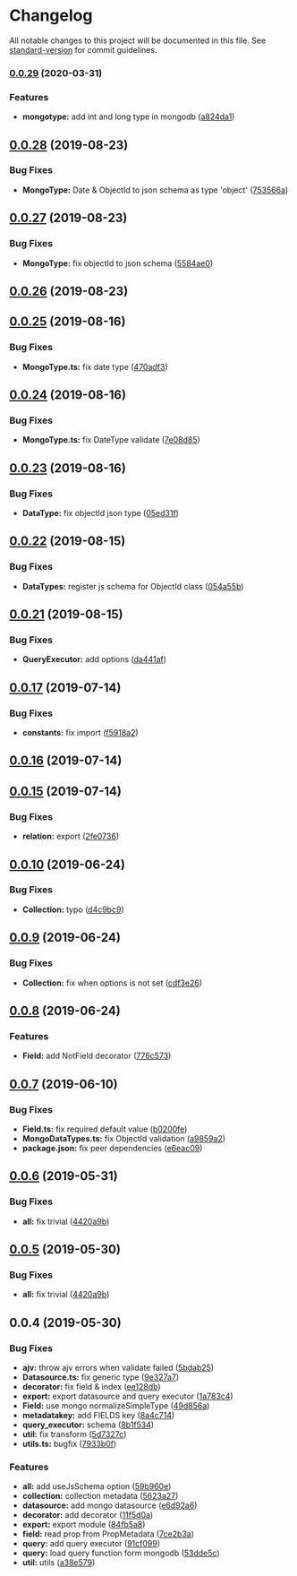 # Changelog

All notable changes to this project will be documented in this file. See [standard-version](https://github.com/conventional-changelog/standard-version) for commit guidelines.

### [0.0.29](https://github.com/vcwen/luren-mongo/compare/v0.0.28...v0.0.29) (2020-03-31)


### Features

* **mongotype:** add int and long type in mongodb ([a824da1](https://github.com/vcwen/luren-mongo/commit/a824da17981627a9351c7ce6b8cb8f4ce42c390c))

<a name="0.0.28"></a>
## [0.0.28](https://github.com/vcwen/luren-mongo/compare/v0.0.27...v0.0.28) (2019-08-23)


### Bug Fixes

* **MongoType:** Date & ObjectId to json schema as type 'object' ([753566a](https://github.com/vcwen/luren-mongo/commit/753566a))



<a name="0.0.27"></a>
## [0.0.27](https://github.com/vcwen/luren-mongo/compare/v0.0.26...v0.0.27) (2019-08-23)


### Bug Fixes

* **MongoType:** fix objectId to json schema ([5584ae0](https://github.com/vcwen/luren-mongo/commit/5584ae0))



<a name="0.0.26"></a>
## [0.0.26](https://github.com/vcwen/luren-mongo/compare/v0.0.25...v0.0.26) (2019-08-23)



<a name="0.0.25"></a>
## [0.0.25](https://github.com/vcwen/luren-mongo/compare/v0.0.24...v0.0.25) (2019-08-16)


### Bug Fixes

* **MongoType.ts:** fix date type ([470adf3](https://github.com/vcwen/luren-mongo/commit/470adf3))



<a name="0.0.24"></a>
## [0.0.24](https://github.com/vcwen/luren-mongo/compare/v0.0.23...v0.0.24) (2019-08-16)


### Bug Fixes

* **MongoType.ts:** fix DateType validate ([7e08d85](https://github.com/vcwen/luren-mongo/commit/7e08d85))



<a name="0.0.23"></a>
## [0.0.23](https://github.com/vcwen/luren-mongo/compare/v0.0.22...v0.0.23) (2019-08-16)


### Bug Fixes

* **DataType:** fix objectId json type ([05ed31f](https://github.com/vcwen/luren-mongo/commit/05ed31f))



<a name="0.0.22"></a>
## [0.0.22](https://github.com/vcwen/luren-mongo/compare/v0.0.21...v0.0.22) (2019-08-15)


### Bug Fixes

* **DataTypes:** register js schema for ObjectId class ([054a55b](https://github.com/vcwen/luren-mongo/commit/054a55b))



<a name="0.0.21"></a>
## [0.0.21](https://github.com/vcwen/luren-mongo/compare/v0.0.20...v0.0.21) (2019-08-15)


### Bug Fixes

* **QueryExecutor:** add options ([da441af](https://github.com/vcwen/luren-mongo/commit/da441af))



<a name="0.0.17"></a>
## [0.0.17](https://github.com/vcwen/luren-mongo/compare/v0.0.16...v0.0.17) (2019-07-14)


### Bug Fixes

* **constants:** fix import ([f5918a2](https://github.com/vcwen/luren-mongo/commit/f5918a2))



<a name="0.0.16"></a>
## [0.0.16](https://github.com/vcwen/luren-mongo/compare/v0.0.15...v0.0.16) (2019-07-14)



<a name="0.0.15"></a>
## [0.0.15](https://github.com/vcwen/luren-mongo/compare/v0.0.13...v0.0.15) (2019-07-14)


### Bug Fixes

* **relation:** export ([2fe0736](https://github.com/vcwen/luren-mongo/commit/2fe0736))



<a name="0.0.10"></a>
## [0.0.10](https://github.com/vcwen/luren-mongo/compare/v0.0.9...v0.0.10) (2019-06-24)


### Bug Fixes

* **Collection:** typo ([d4c9bc9](https://github.com/vcwen/luren-mongo/commit/d4c9bc9))



<a name="0.0.9"></a>
## [0.0.9](https://github.com/vcwen/luren-mongo/compare/v0.0.8...v0.0.9) (2019-06-24)


### Bug Fixes

* **Collection:** fix when options is not set ([cdf3e26](https://github.com/vcwen/luren-mongo/commit/cdf3e26))



<a name="0.0.8"></a>
## [0.0.8](https://github.com/vcwen/luren-mongo/compare/v0.0.7...v0.0.8) (2019-06-24)


### Features

* **Field:** add NotField decorator ([776c573](https://github.com/vcwen/luren-mongo/commit/776c573))



<a name="0.0.7"></a>
## [0.0.7](https://github.com/vcwen/luren-mongo/compare/v0.0.6...v0.0.7) (2019-06-10)


### Bug Fixes

* **Field.ts:** fix required default value ([b0200fe](https://github.com/vcwen/luren-mongo/commit/b0200fe))
* **MongoDataTypes.ts:** fix ObjectId validation ([a9859a2](https://github.com/vcwen/luren-mongo/commit/a9859a2))
* **package.json:** fix peer dependencies ([e6eac09](https://github.com/vcwen/luren-mongo/commit/e6eac09))



<a name="0.0.6"></a>
## [0.0.6](https://github.com/vcwen/luren-mongo/compare/v0.0.4...v0.0.6) (2019-05-31)


### Bug Fixes

* **all:** fix trivial ([4420a9b](https://github.com/vcwen/luren-mongo/commit/4420a9b))



<a name="0.0.5"></a>
## [0.0.5](https://github.com/vcwen/luren-mongo/compare/v0.0.4...v0.0.5) (2019-05-30)


### Bug Fixes

* **all:** fix trivial ([4420a9b](https://github.com/vcwen/luren-mongo/commit/4420a9b))



<a name="0.0.4"></a>
## 0.0.4 (2019-05-30)


### Bug Fixes

* **ajv:** throw ajv errors when validate failed ([5bdab25](https://github.com/vcwen/luren-mongo/commit/5bdab25))
* **Datasource.ts:** fix generic type ([9e327a7](https://github.com/vcwen/luren-mongo/commit/9e327a7))
* **decorator:** fix field & index ([ee128db](https://github.com/vcwen/luren-mongo/commit/ee128db))
* **export:** export datasource and query executor ([1a783c4](https://github.com/vcwen/luren-mongo/commit/1a783c4))
* **Field:** use mongo normalizeSimpleType ([49d856a](https://github.com/vcwen/luren-mongo/commit/49d856a))
* **metadatakey:** add FIELDS key ([8a4c714](https://github.com/vcwen/luren-mongo/commit/8a4c714))
* **query_executor:** schema ([8b1f534](https://github.com/vcwen/luren-mongo/commit/8b1f534))
* **util:** fix transform ([5d7327c](https://github.com/vcwen/luren-mongo/commit/5d7327c))
* **utils.ts:** bugfix ([7933b0f](https://github.com/vcwen/luren-mongo/commit/7933b0f))


### Features

* **all:** add useJsSchema option ([59b960e](https://github.com/vcwen/luren-mongo/commit/59b960e))
* **collection:** collection metadata ([5623a27](https://github.com/vcwen/luren-mongo/commit/5623a27))
* **datasource:** add mongo datasource ([e6d92a6](https://github.com/vcwen/luren-mongo/commit/e6d92a6))
* **decorator:** add decorator ([11f5d0a](https://github.com/vcwen/luren-mongo/commit/11f5d0a))
* **export:** export module ([84fb5a8](https://github.com/vcwen/luren-mongo/commit/84fb5a8))
* **field:** read prop from PropMetadata ([7ce2b3a](https://github.com/vcwen/luren-mongo/commit/7ce2b3a))
* **query:** add query executor ([91cf099](https://github.com/vcwen/luren-mongo/commit/91cf099))
* **query:** load query function form mongodb ([53dde5c](https://github.com/vcwen/luren-mongo/commit/53dde5c))
* **util:** utils ([a38e579](https://github.com/vcwen/luren-mongo/commit/a38e579))
